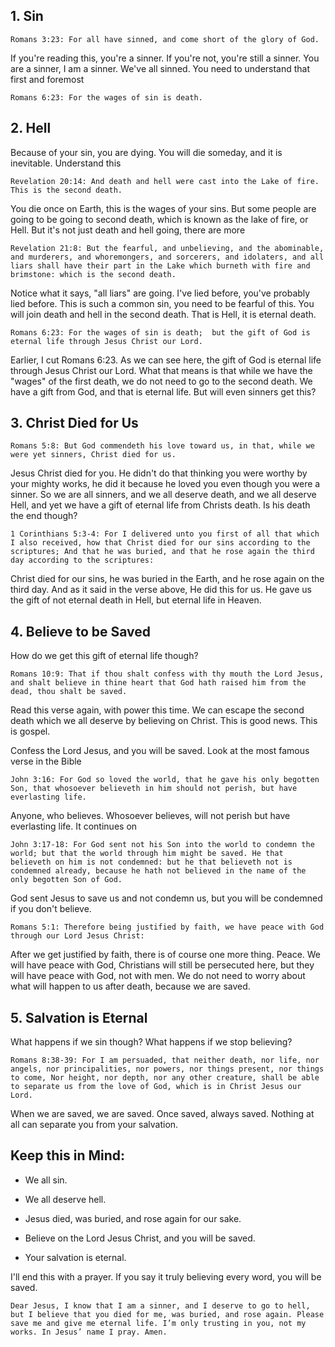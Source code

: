 ## 1. Sin

```Romans 3:23: For all have sinned, and come short of the glory of God.```

If you're reading this, you're a sinner. If you're not, you're still a sinner. You are a sinner, I am a sinner. We've all sinned. You need to understand that first and foremost

```Romans 6:23: For the wages of sin is death.```

## 2. Hell

Because of your sin, you are dying. You will die someday, and it is inevitable. Understand this

```Revelation 20:14: And death and hell were cast into the Lake of fire. This is the second death.```

You die once on Earth, this is the wages of your sins. But some people are going to be going to second death, which is known as the lake of fire, or Hell. But it's not just death and hell going, there are more

```Revelation 21:8: But the fearful, and unbelieving, and the abominable, and murderers, and whoremongers, and sorcerers, and idolaters, and all liars shall have their part in the Lake which burneth with fire and brimstone: which is the second death.```

Notice what it says, "all liars" are going. I've lied before, you've probably lied before. This is such a common sin, you need to be fearful of this. You will join death and hell in the second death. That is Hell, it is eternal death.

```Romans 6:23: For the wages of sin is death;  but the gift of God is eternal life through Jesus Christ our Lord.```

Earlier, I cut Romans 6:23. As we can see here, the gift of God is eternal life through Jesus Christ our Lord. What that means is that while we have the "wages" of the first death, we do not need to go to the second death. We have a gift from God, and that is eternal life. But will even sinners get this?

## 3. Christ Died for Us

```Romans 5:8: But God commendeth his love toward us, in that, while we were yet sinners, Christ died for us.```

Jesus Christ died for you. He didn't do that thinking you were worthy by your mighty works, he did it because he loved you even though you were a sinner. So we are all sinners, and we all deserve death, and we all deserve Hell, and yet we have a gift of eternal life from Christs death. Is his death the end though?

```1 Corinthians 5:3-4: For I delivered unto you first of all that which I also received, how that Christ died for our sins according to the scriptures; And that he was buried, and that he rose again the third day according to the scriptures:```

Christ died for our sins, he was buried in the Earth, and he rose again on the third day. And as it said in the verse above, He did this for us. He gave us the gift of not eternal death in Hell, but eternal life in Heaven. 

## 4. Believe to be Saved
How do we get this gift of eternal life though?

```Romans 10:9: That if thou shalt confess with thy mouth the Lord Jesus, and shalt believe in thine heart that God hath raised him from the dead, thou shalt be saved.```

Read this verse again, with power this time. We can escape the second death which we all deserve by believing on Christ. This is good news. This is gospel.

Confess the Lord Jesus, and you will be saved. Look at the most famous verse in the Bible

```John 3:16: For God so loved the world, that he gave his only begotten Son, that whosoever believeth in him should not perish, but have everlasting life.```

Anyone, who believes. Whosoever believes, will not perish but have everlasting life. It continues on

```John 3:17-18: For God sent not his Son into the world to condemn the world; but that the world through him might be saved. He that believeth on him is not condemned: but he that believeth not is condemned already, because he hath not believed in the name of the only begotten Son of God.```

God sent Jesus to save us and not condemn us, but you will be condemned if you don't believe. 

```Romans 5:1: Therefore being justified by faith, we have peace with God through our Lord Jesus Christ:```

After we get justified by faith, there is of course one more thing. Peace. We will have peace with God, Christians will still be persecuted here, but they will have peace with God, not with men. We do not need to worry about what will happen to us after death, because we are saved.

## 5. Salvation is Eternal

What happens if we sin though? What happens if we stop believing? 

```Romans 8:38-39: For I am persuaded, that neither death, nor life, nor angels, nor principalities, nor powers, nor things present, nor things to come, Nor height, nor depth, nor any other creature, shall be able to separate us from the love of God, which is in Christ Jesus our Lord.```

When we are saved, we are saved. Once saved, always saved. Nothing at all can separate you from your salvation.


## Keep this in Mind:

* We all sin.

* We all deserve hell.

* Jesus died, was buried, and rose again for our sake.

* Believe on the Lord Jesus Christ, and you will be saved.

* Your salvation is eternal.


I'll end this with a prayer. If you say it truly believing every word, you will be saved.

```Dear Jesus, I know that I am a sinner, and I deserve to go to hell, but I believe that you died for me, was buried, and rose again. Please save me and give me eternal life. I’m only trusting in you, not my works. In Jesus’ name I pray. Amen.```
